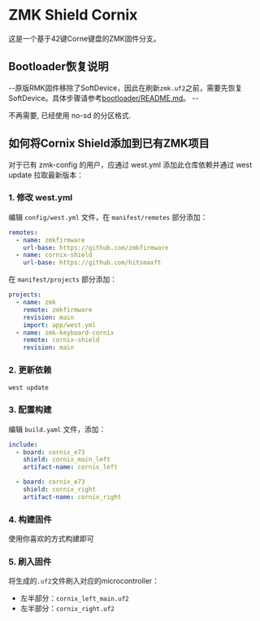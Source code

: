 # ZMK Shield Cornix

这是一个基于42键Corne键盘的ZMK固件分支。

## Bootloader恢复说明

--原版RMK固件移除了SoftDevice，因此在刷新`zmk.uf2`之前，需要先恢复SoftDevice。具体步骤请参考[bootloader/README.md](./bootloader/README.md)。 --

不再需要, 已经使用 no-sd 的分区格式.

##

## 如何将Cornix Shield添加到已有ZMK项目

对于已有 zmk-config 的用户，应通过 west.yml 添加此仓库依赖并通过 west update 拉取最新版本：

### 1. 修改 west.yml

编辑 `config/west.yml` 文件，在 `manifest/remotes` 部分添加：

```yaml
remotes:
  - name: zmkfirmware
    url-base: https://github.com/zmkfirmware
  - name: cornix-shield
    url-base: https://github.com/hitsmaxft
```

在 `manifest/projects` 部分添加：

```yaml
projects:
  - name: zmk
    remote: zmkfirmware
    revision: main
    import: app/west.yml
  - name: zmk-keyboard-cornix
    remote: cornix-shield
    revision: main
```

### 2. 更新依赖

```bash
west update
```

### 3. 配置构建

编辑 `build.yaml` 文件，添加：

```yaml
include:
  - board: cornix_e73
    shield: cornix_main_left
    artifact-name: cornix_left

  - board: cornix_e73
    shield: cornix_right
    artifact-name: cornix_right

```

### 4. 构建固件

使用你喜欢的方式构建即可

### 5. 刷入固件

将生成的`.uf2`文件刷入对应的microcontroller：
- 左半部分：`cornix_left_main.uf2`
- 左半部分：`cornix_right.uf2`
